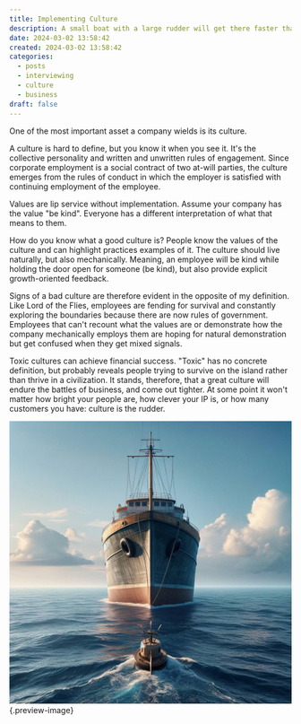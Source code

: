 ```yaml
---
title: Implementing Culture
description: A small boat with a large rudder will get there faster than a large boat with a small rudder.
date: 2024-03-02 13:58:42
created: 2024-03-02 13:58:42
categories:
  - posts
  - interviewing
  - culture
  - business
draft: false
---
```

One of the most important asset a company wields is its culture. 

A culture is hard to define, but you know it when you see it. It's the collective personality and written and unwritten rules of engagement. Since corporate employment is a social contract of two at-will parties, the culture emerges from the rules of conduct in which the employer is satisfied with continuing employment of the employee. 

Values are lip service without implementation. Assume your company has the value "be kind". Everyone has a different interpretation of what that means to them. 

How do you know what a good culture is? People know the values of the culture and can highlight practices examples of it. The culture should live naturally, but also mechanically. Meaning, an employee will be kind while holding the door open for someone (be kind), but also provide explicit growth-oriented feedback. 

Signs of a bad culture are therefore evident in the opposite of my definition. Like Lord of the Flies, employees are fending for survival and constantly exploring the boundaries because there are now rules of government. 
Employees that can't recount what the values are or demonstrate how the company mechanically employs them are hoping for natural demonstration but get confused when they get mixed signals. 

Toxic cultures can achieve financial success. "Toxic" has no concrete definition, but probably reveals people trying to survive on the island rather than thrive in a civilization. It stands, therefore, that a great culture will endure the battles of business, and come out tighter. At some point it won't matter how bright your people are, how clever your IP is, or how many customers you have: culture is the rudder. 

![A small boat with a large rudder will get where it needs to go. But a large boat with a small rudder is doomed](../img/dalle-large-boat-small-rudder.jpeg){.preview-image}
